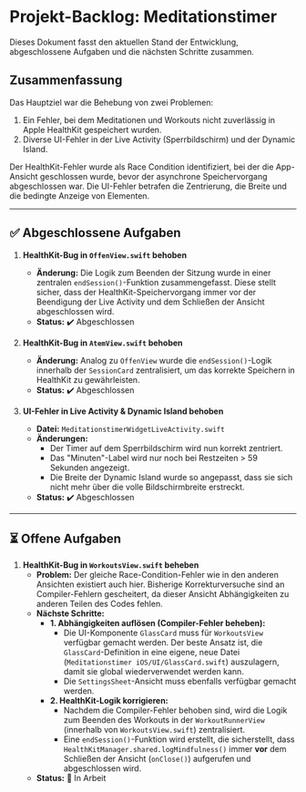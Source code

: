 # Projekt-Backlog: Meditationstimer

Dieses Dokument fasst den aktuellen Stand der Entwicklung, abgeschlossene Aufgaben und die nächsten Schritte zusammen.

## Zusammenfassung

Das Hauptziel war die Behebung von zwei Problemen:
1.  Ein Fehler, bei dem Meditationen und Workouts nicht zuverlässig in Apple HealthKit gespeichert wurden.
2.  Diverse UI-Fehler in der Live Activity (Sperrbildschirm) und der Dynamic Island.

Der HealthKit-Fehler wurde als Race Condition identifiziert, bei der die App-Ansicht geschlossen wurde, bevor der asynchrone Speichervorgang abgeschlossen war. Die UI-Fehler betrafen die Zentrierung, die Breite und die bedingte Anzeige von Elementen.

---

## ✅ Abgeschlossene Aufgaben

1.  **HealthKit-Bug in `OffenView.swift` behoben**
    *   **Änderung:** Die Logik zum Beenden der Sitzung wurde in einer zentralen `endSession()`-Funktion zusammengefasst. Diese stellt sicher, dass der HealthKit-Speichervorgang immer vor der Beendigung der Live Activity und dem Schließen der Ansicht abgeschlossen wird.
    *   **Status:** ✔️ Abgeschlossen

2.  **HealthKit-Bug in `AtemView.swift` behoben**
    *   **Änderung:** Analog zu `OffenView` wurde die `endSession()`-Logik innerhalb der `SessionCard` zentralisiert, um das korrekte Speichern in HealthKit zu gewährleisten.
    *   **Status:** ✔️ Abgeschlossen

3.  **UI-Fehler in Live Activity & Dynamic Island behoben**
    *   **Datei:** `MeditationstimerWidgetLiveActivity.swift`
    *   **Änderungen:**
        *   Der Timer auf dem Sperrbildschirm wird nun korrekt zentriert.
        *   Das "Minuten"-Label wird nur noch bei Restzeiten > 59 Sekunden angezeigt.
        *   Die Breite der Dynamic Island wurde so angepasst, dass sie sich nicht mehr über die volle Bildschirmbreite erstreckt.
    *   **Status:** ✔️ Abgeschlossen

---

## ⏳ Offene Aufgaben

1.  **HealthKit-Bug in `WorkoutsView.swift` beheben**
    *   **Problem:** Der gleiche Race-Condition-Fehler wie in den anderen Ansichten existiert auch hier. Bisherige Korrekturversuche sind an Compiler-Fehlern gescheitert, da dieser Ansicht Abhängigkeiten zu anderen Teilen des Codes fehlen.
    *   **Nächste Schritte:**
        *   **1. Abhängigkeiten auflösen (Compiler-Fehler beheben):**
            *   Die UI-Komponente `GlassCard` muss für `WorkoutsView` verfügbar gemacht werden. Der beste Ansatz ist, die `GlassCard`-Definition in eine eigene, neue Datei (`Meditationstimer iOS/UI/GlassCard.swift`) auszulagern, damit sie global wiederverwendet werden kann.
            *   Die `SettingsSheet`-Ansicht muss ebenfalls verfügbar gemacht werden.
        *   **2. HealthKit-Logik korrigieren:**
            *   Nachdem die Compiler-Fehler behoben sind, wird die Logik zum Beenden des Workouts in der `WorkoutRunnerView` (innerhalb von `WorkoutsView.swift`) zentralisiert.
            *   Eine `endSession()`-Funktion wird erstellt, die sicherstellt, dass `HealthKitManager.shared.logMindfulness()` immer **vor** dem Schließen der Ansicht (`onClose()`) aufgerufen und abgeschlossen wird.
    *   **Status:** 🚧 In Arbeit
